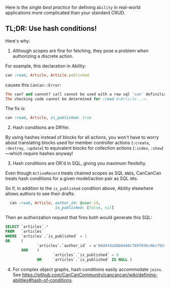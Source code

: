 Here is the *single best practice* for defining `Ability` in real-world applications more complicated than your standard CRUD.

## TL;DR: Use hash conditions!

Here's why:

1. Although scopes are fine for fetching, they pose a problem when authorizing a discrete action.

  For example, this declaration in Ability:

  ```ruby
  can :read, Article, Article.published
  ```

  causes this `CanCan::Error`:

  ```ruby
  The can? and cannot? call cannot be used with a raw sql 'can' definition.
  The checking code cannot be determined for :read #<Article ..>.
  ```

  The fix is:

  ```ruby
  can :read, Article, is_published: true
  ```

2. Hash conditions are DRYer.

  By using hashes instead of blocks for all actions, you won't have to worry about translating blocks used for member controller actions (`:create`, `:destroy`, `:update`) to equivalent blocks for collection actions (`:index`, `:show`)—which require hashes anyway!

3. Hash conditions are OR'd in SQL, giving you maximum flexibilty.

  Even though `ActiveRecord` treats chained scopes as SQL `AND`s, CanCanCan treats hash conditions for a given model/action pair as SQL `OR`s.

  So if, in addition to the `is_published` condition above, Ability elsewhere allows authors to see their drafts:

  ```ruby
    can :read, Article, author_id: @user.id,
                        is_published: [false, nil]                      
  ```

  Then an authorization request that fires both would generate this SQL:

  ```sql
  SELECT `articles`.*
  FROM   `articles`
  WHERE  `articles`.`is_published` = 1
  OR     (
                `articles`.`author_id` = x'08d4fda58b0d40c789f036c0bcf9248a'
         AND    (
                       `articles`.`is_published` = 0
                OR     `articles`.`is_published` IS NULL )
  ```

4. For complex object graphs, hash conditions easily accommodate `joins`. See https://github.com/CanCanCommunity/cancancan/wiki/defining-abilities#hash-of-conditions.

